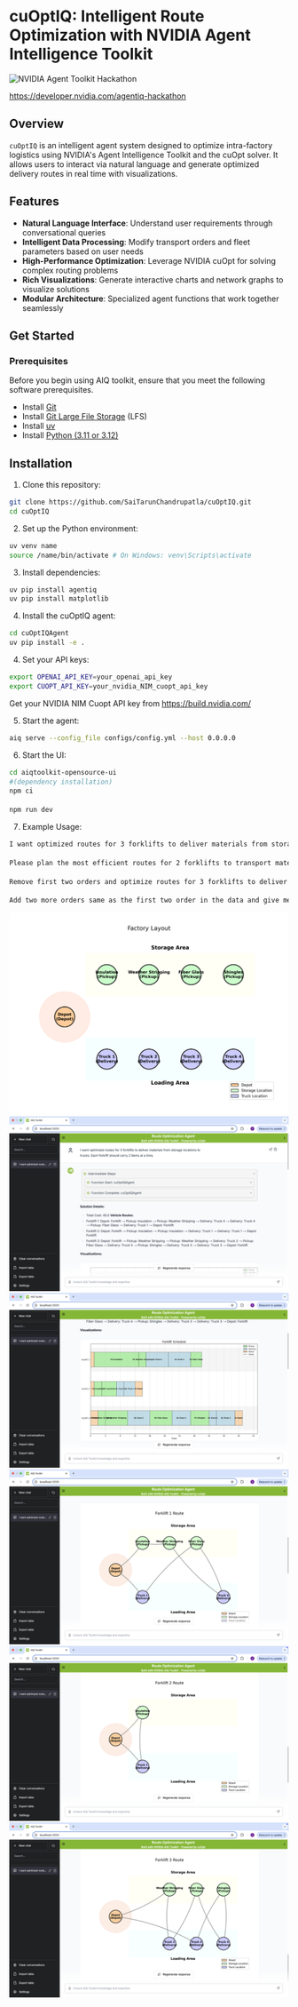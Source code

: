 # cuOptIQ: Intelligent Route Optimization with NVIDIA Agent Intelligence Toolkit

![NVIDIA Agent Toolkit Hackathon](https://img.shields.io/badge/NVIDIA-Agent%20Toolkit%20Hackathon-76B900?style=for-the-badge&logo=nvidia&logoColor=white)

https://developer.nvidia.com/agentiq-hackathon

## Overview

`cuOptIQ` is an intelligent agent system designed to optimize intra-factory logistics using NVIDIA's Agent Intelligence Toolkit and the cuOpt solver. It allows users to interact via natural language and generate optimized delivery routes in real time with visualizations.


## Features

- **Natural Language Interface**: Understand user requirements through conversational queries
- **Intelligent Data Processing**: Modify transport orders and fleet parameters based on user needs
- **High-Performance Optimization**: Leverage NVIDIA cuOpt for solving complex routing problems
- **Rich Visualizations**: Generate interactive charts and network graphs to visualize solutions
- **Modular Architecture**: Specialized agent functions that work together seamlessly

## Get Started

### Prerequisites

Before you begin using AIQ toolkit, ensure that you meet the following software prerequisites.

- Install [Git](https://git-scm.com/)
- Install [Git Large File Storage](https://git-lfs.github.com/) (LFS)
- Install [uv](https://docs.astral.sh/uv/getting-started/installation/)
- Install [Python (3.11 or 3.12)](https://www.python.org/downloads/)
## Installation

1. Clone this repository:
```bash
git clone https://github.com/SaiTarunChandrupatla/cuOptIQ.git
cd cuOptIQ
``` 

2. Set up the Python environment:
```bash
uv venv name
source /name/bin/activate # On Windows: venv\Scripts\activate
```

3. Install dependencies:
```bash
uv pip install agentiq
uv pip install matplotlib
``` 

4. Install the cuOptIQ agent:
```bash
cd cuOptIQAgent
uv pip install -e .
``` 

4. Set your API keys:
```bash
export OPENAI_API_KEY=your_openai_api_key
export CUOPT_API_KEY=your_nvidia_NIM_cuopt_api_key
```         
Get your NVIDIA NIM Cuopt API key from https://build.nvidia.com/

5. Start the agent:
```bash
aiq serve --config_file configs/config.yml --host 0.0.0.0 
``` 

6. Start the UI:
```bash
cd aiqtoolkit-opensource-ui
#(dependency installation)
npm ci 

npm run dev
``` 

7. Example Usage:
```bash
I want optimized routes for 3 forklifts to deliver materials from storage locations to trucks. Each forklift should carry 2 items at a time.

Please plan the most efficient routes for 2 forklifts to transport materials from storage zones to the trucks, with each forklift limited to carrying 3 items

Remove first two orders and optimize routes for 3 forklifts to deliver materials from storage locations to trucks. Each forklift should carry 2 items at a time.

Add two more orders same as the first two order in the data and give me the optimized routes for 4 forklifts to deliver materials from storage locations to trucks. Each forklift should carry 2 items at a time.
```

![Factory Layout](assets/factory_layout.png)
![cuOptIQ Demo](assets/1.png)
![cuOptIQ Demo](assets/2.png)
![cuOptIQ Demo](assets/3.png)
![cuOptIQ Demo](assets/4.png)
![cuOptIQ Demo](assets/5.png)




